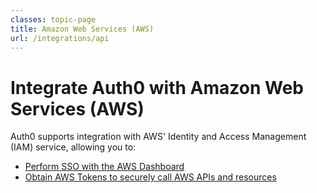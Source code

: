 ```yaml
---
classes: topic-page
title: Amazon Web Services (AWS)
url: /integrations/api
---
```


<div class="topic-page-header">
  <div data-name="example" class="topic-page-badge"></div>
  <h1>Integrate Auth0 with Amazon Web Services (AWS)</h1>
  <p>
    Auth0 supports integration with AWS' Identity and Access Management (IAM) service, allowing you to:
    <ul>
        <li><a href="/aws/integrations/sso">Perform SSO with the AWS Dashboard</a></li>
        <li><a href="/aws/integrations/tokens">Obtain AWS Tokens to securely call AWS APIs and resources</a></li>
    </ul>
  </p>
</div>